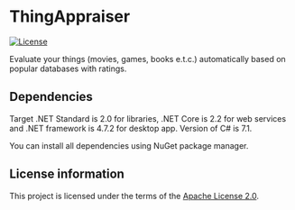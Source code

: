 # ThingAppraiser

[![License](https://img.shields.io/hexpm/l/plug.svg)](https://github.com/Vasar007/ThingAppraiser/blob/master/LICENSE)

Evaluate your things (movies, games, books e.t.c.) automatically based on popular databases with ratings.

## Dependencies

Target .NET Standard is 2.0 for libraries, .NET Core is 2.2 for web services and .NET framework is 4.7.2 for desktop app. Version of C# is 7.1.

You can install all dependencies using NuGet package manager.

## License information

This project is licensed under the terms of the [Apache License 2.0](LICENSE).
